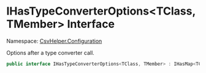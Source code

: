 # IHasTypeConverterOptions<TClass, TMember> Interface

Namespace: [CsvHelper.Configuration](/api/CsvHelper.Configuration)

Options after a type converter call.

```cs
public interface IHasTypeConverterOptions<TClass, TMember> : IHasMap<TClass>, IBuildableClass<TClass>, IHasDefault<TClass, TMember>, IHasValidate<TClass, TMember>
```
